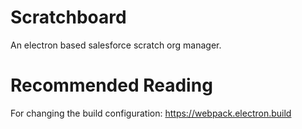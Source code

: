# Scratchboard
An electron based salesforce scratch org manager.

# Recommended Reading
For changing the build configuration: https://webpack.electron.build